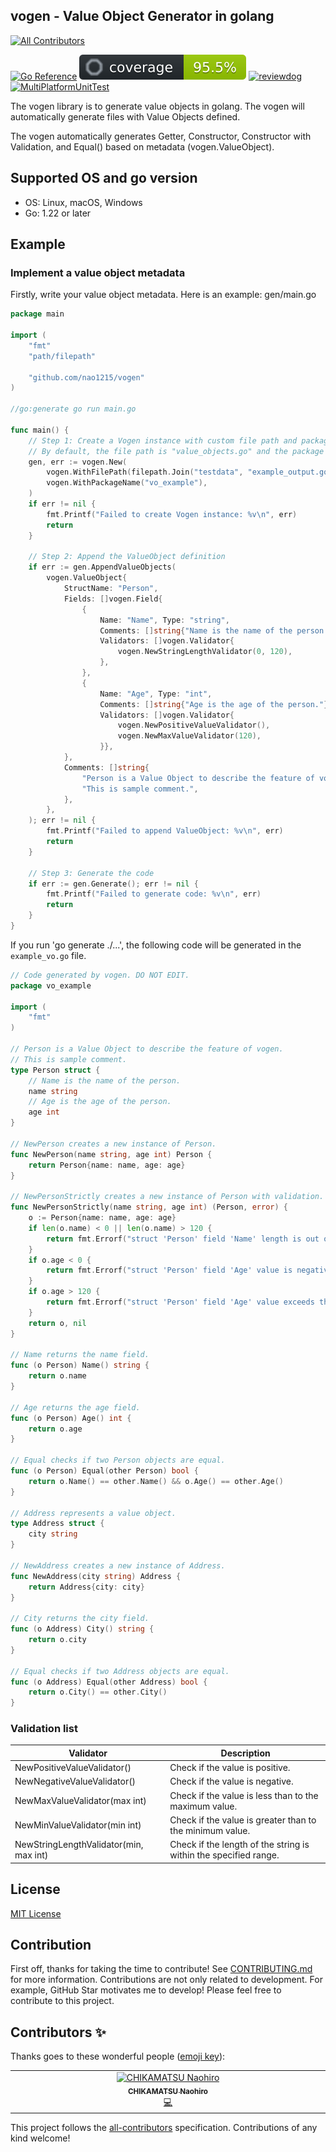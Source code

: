 ## vogen - Value Object Generator in golang
<!-- ALL-CONTRIBUTORS-BADGE:START - Do not remove or modify this section -->
[![All Contributors](https://img.shields.io/badge/all_contributors-1-orange.svg?style=flat-square)](#contributors-)
<!-- ALL-CONTRIBUTORS-BADGE:END -->

[![Go Reference](https://pkg.go.dev/badge/github.com/nao1215/vogen.svg)](https://pkg.go.dev/github.com/nao1215/vogen)
![Coverage](https://raw.githubusercontent.com/nao1215/octocovs-central-repo/main/badges/nao1215/vogen/coverage.svg)
[![reviewdog](https://github.com/nao1215/vogen/actions/workflows/reviewdog.yml/badge.svg)](https://github.com/nao1215/vogen/actions/workflows/reviewdog.yml)
[![MultiPlatformUnitTest](https://github.com/nao1215/vogen/actions/workflows/unit_test.yml/badge.svg)](https://github.com/nao1215/vogen/actions/workflows/unit_test.yml)

The vogen library is to generate value objects in golang. The vogen will automatically generate files with Value Objects defined.
  
The vogen automatically generates Getter, Constructor, Constructor with Validation, and Equal() based on metadata (vogen.ValueObject).

## Supported OS and go version
- OS: Linux, macOS, Windows
- Go: 1.22 or later

## Example
### Implement a value object metadata

Firstly, write your value object metadata. Here is an example: gen/main.go

```go
package main

import (
	"fmt"
	"path/filepath"

	"github.com/nao1215/vogen"
)

//go:generate go run main.go

func main() {
	// Step 1: Create a Vogen instance with custom file path and package name.
	// By default, the file path is "value_objects.go" and the package name is "vo".
	gen, err := vogen.New(
		vogen.WithFilePath(filepath.Join("testdata", "example_output.go")),
		vogen.WithPackageName("vo_example"),
	)
	if err != nil {
		fmt.Printf("Failed to create Vogen instance: %v\n", err)
		return
	}

	// Step 2: Append the ValueObject definition
	if err := gen.AppendValueObjects(
		vogen.ValueObject{
			StructName: "Person",
			Fields: []vogen.Field{
				{
					Name: "Name", Type: "string",
					Comments: []string{"Name is the name of the person."},
					Validators: []vogen.Validator{
						vogen.NewStringLengthValidator(0, 120),
					},
				},
				{
					Name: "Age", Type: "int",
					Comments: []string{"Age is the age of the person."},
					Validators: []vogen.Validator{
						vogen.NewPositiveValueValidator(),
						vogen.NewMaxValueValidator(120),
					}},
			},
			Comments: []string{
				"Person is a Value Object to describe the feature of vogen.",
				"This is sample comment.",
			},
		},
	); err != nil {
		fmt.Printf("Failed to append ValueObject: %v\n", err)
		return
	}

	// Step 3: Generate the code
	if err := gen.Generate(); err != nil {
		fmt.Printf("Failed to generate code: %v\n", err)
		return
	}
}
```

If you run 'go generate ./...', the following code will be generated in the `example_vo.go` file.

```go
// Code generated by vogen. DO NOT EDIT.
package vo_example

import (
	"fmt"
)

// Person is a Value Object to describe the feature of vogen.
// This is sample comment.
type Person struct {
	// Name is the name of the person.
	name string
	// Age is the age of the person.
	age int
}

// NewPerson creates a new instance of Person.
func NewPerson(name string, age int) Person {
	return Person{name: name, age: age}
}

// NewPersonStrictly creates a new instance of Person with validation.
func NewPersonStrictly(name string, age int) (Person, error) {
	o := Person{name: name, age: age}
	if len(o.name) < 0 || len(o.name) > 120 {
		return fmt.Errorf("struct 'Person' field 'Name' length is out of range: %d", len(o.name))
	}
	if o.age < 0 {
		return fmt.Errorf("struct 'Person' field 'Age' value is negative: %d", age)
	}
	if o.age > 120 {
		return fmt.Errorf("struct 'Person' field 'Age' value exceeds the maximum value: %d", age)
	}
	return o, nil
}

// Name returns the name field.
func (o Person) Name() string {
	return o.name
}

// Age returns the age field.
func (o Person) Age() int {
	return o.age
}

// Equal checks if two Person objects are equal.
func (o Person) Equal(other Person) bool {
	return o.Name() == other.Name() && o.Age() == other.Age()
}

// Address represents a value object.
type Address struct {
	city string
}

// NewAddress creates a new instance of Address.
func NewAddress(city string) Address {
	return Address{city: city}
}

// City returns the city field.
func (o Address) City() string {
	return o.city
}

// Equal checks if two Address objects are equal.
func (o Address) Equal(other Address) bool {
	return o.City() == other.City()
}
```

### Validation list

| Validator | Description |
| --- | --- |
| NewPositiveValueValidator() | Check if the value is positive. |
| NewNegativeValueValidator() | Check if the value is negative. |
| NewMaxValueValidator(max int) | Check if the value is less than to the maximum value. |
| NewMinValueValidator(min int) | Check if the value is greater than to the minimum value. |
| NewStringLengthValidator(min, max int) | Check if the length of the string is within the specified range. |

## License

[MIT License](./LICENSE)

## Contribution

First off, thanks for taking the time to contribute! See [CONTRIBUTING.md](./CONTRIBUTING.md) for more information. Contributions are not only related to development. For example, GitHub Star motivates me to develop! Please feel free to contribute to this project.


## Contributors ✨

Thanks goes to these wonderful people ([emoji key](https://allcontributors.org/docs/en/emoji-key)):

<!-- ALL-CONTRIBUTORS-LIST:START - Do not remove or modify this section -->
<!-- prettier-ignore-start -->
<!-- markdownlint-disable -->
<table>
  <tbody>
    <tr>
      <td align="center" valign="top" width="14.28%"><a href="https://debimate.jp/"><img src="https://avatars.githubusercontent.com/u/22737008?v=4?s=75" width="75px;" alt="CHIKAMATSU Naohiro"/><br /><sub><b>CHIKAMATSU Naohiro</b></sub></a><br /><a href="https://github.com/nao1215/vogen/commits?author=nao1215" title="Code">💻</a></td>
    </tr>
  </tbody>
</table>

<!-- markdownlint-restore -->
<!-- prettier-ignore-end -->

<!-- ALL-CONTRIBUTORS-LIST:END -->

This project follows the [all-contributors](https://github.com/all-contributors/all-contributors) specification. Contributions of any kind welcome!
